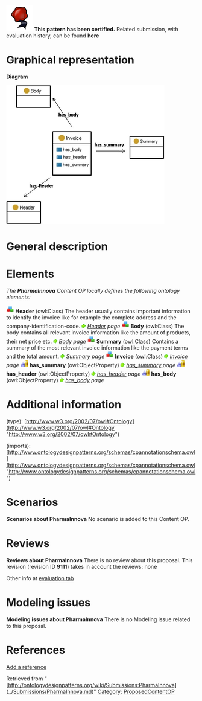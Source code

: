 [![](../images/thumb/b/b5/Certified.png/70px-Certified.png)](../Image/Certified.png.md "Certified.png") __This pattern has been certified.__
Related submission, with evaluation history, can be found __here__





#  Graphical representation


__Diagram__




[![Image:Imagen3.jpg](../images/b/b4/Imagen3.jpg)](../Image/Imagen3.jpg.md "Image:Imagen3.jpg")




#  General description


  




#  Elements


_The __PharmaInnova__ Content OP locally defines the following ontology elements:_



[![Class](../images/thumb/2/27/Class.gif/20px-Class.gif)](../Image/Class.gif.md "Class") __Header__ (owl:Class) The header usually contains important information to identify the invoice like for example the complete address and the company-identification-code. 
 [![](../images/thumb/8/87/ArrowRight.gif/11px-ArrowRight.gif)](../Image/ArrowRight.gif.md "ArrowRight.gif") _[Header](../Submissions/PharmaInnova/Header.md "Submissions:PharmaInnova/Header") page_
[![Class](../images/thumb/2/27/Class.gif/20px-Class.gif)](../Image/Class.gif.md "Class") __Body__ (owl:Class) The body contains all relevant invoice information like the amount of products, their net price etc. 
 [![](../images/thumb/8/87/ArrowRight.gif/11px-ArrowRight.gif)](../Image/ArrowRight.gif.md "ArrowRight.gif") _[Body](../Submissions/PharmaInnova/Body.md "Submissions:PharmaInnova/Body") page_
[![Class](../images/thumb/2/27/Class.gif/20px-Class.gif)](../Image/Class.gif.md "Class") __Summary__ (owl:Class) Contains a summary of the most relevant invoice information like the payment terms and the total amount. 
 [![](../images/thumb/8/87/ArrowRight.gif/11px-ArrowRight.gif)](../Image/ArrowRight.gif.md "ArrowRight.gif") _[Summary](../Submissions/PharmaInnova/Summary.md "Submissions:PharmaInnova/Summary") page_
[![Class](../images/thumb/2/27/Class.gif/20px-Class.gif)](../Image/Class.gif.md "Class") __Invoice__ (owl:Class) 
 [![](../images/thumb/8/87/ArrowRight.gif/11px-ArrowRight.gif)](../Image/ArrowRight.gif.md "ArrowRight.gif") _[Invoice](../Submissions/PharmaInnova/Invoice.md "Submissions:PharmaInnova/Invoice") page_
[![ObjectProperty](../images/thumb/c/c3/ObjectProperty.gif/20px-ObjectProperty.gif)](../Image/ObjectProperty.gif.md "ObjectProperty") __has\_summary__ (owl:ObjectProperty) 
 [![](../images/thumb/8/87/ArrowRight.gif/11px-ArrowRight.gif)](../Image/ArrowRight.gif.md "ArrowRight.gif") _[has\_summary](../Submissions/PharmaInnova/has_summary.md "Submissions:PharmaInnova/has summary") page_
[![ObjectProperty](../images/thumb/c/c3/ObjectProperty.gif/20px-ObjectProperty.gif)](../Image/ObjectProperty.gif.md "ObjectProperty") __has\_header__ (owl:ObjectProperty) 
 [![](../images/thumb/8/87/ArrowRight.gif/11px-ArrowRight.gif)](../Image/ArrowRight.gif.md "ArrowRight.gif") _[has\_header](../Submissions/PharmaInnova/has_header.md "Submissions:PharmaInnova/has header") page_
[![ObjectProperty](../images/thumb/c/c3/ObjectProperty.gif/20px-ObjectProperty.gif)](../Image/ObjectProperty.gif.md "ObjectProperty") __has\_body__ (owl:ObjectProperty) 
 [![](../images/thumb/8/87/ArrowRight.gif/11px-ArrowRight.gif)](../Image/ArrowRight.gif.md "ArrowRight.gif") _[has\_body](../Submissions/PharmaInnova/has_body.md "Submissions:PharmaInnova/has body") page_
#  Additional information


(type): [http://www.w3.org/2002/07/owl#Ontology](http://www.w3.org/2002/07/owl#Ontology "http://www.w3.org/2002/07/owl#Ontology")


(imports): [http://www.ontologydesignpatterns.org/schemas/cpannotationschema.owl](http://www.ontologydesignpatterns.org/schemas/cpannotationschema.owl "http://www.ontologydesignpatterns.org/schemas/cpannotationschema.owl")



#  Scenarios



__Scenarios about PharmaInnova__
No scenario is added to this Content OP.




#  Reviews



__Reviews about PharmaInnova__
There is no review about this proposal.
This revision (revision ID __9111__) takes in account the reviews: none


Other info at [evaluation tab](http://ontologydesignpatterns.org/wiki/index.php?title=Submissions:PharmaInnova&action=evaluation "http://ontologydesignpatterns.org/wiki/index.php?title=Submissions:PharmaInnova&action=evaluation")




  




#  Modeling issues



__Modeling issues about PharmaInnova__
There is no Modeling issue related to this proposal.




  




#  References


[Add a reference](index.php@title=Odp%253AAdd_reference&subject=../Submissions/PharmaInnova.md "http://ontologydesignpatterns.org/wiki/index.php?title=Odp:Add_reference&subject=Submissions%3APharmaInnova")


  






Retrieved from "[http://ontologydesignpatterns.org/wiki/Submissions:PharmaInnova](../Submissions/PharmaInnova.md)"
 [Category](http://ontologydesignpatterns.org/wiki/Special:Categories "Special:Categories"): [ProposedContentOP](../Category/ProposedContentOP.md "Category:ProposedContentOP")